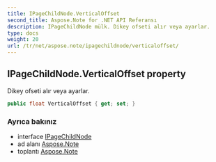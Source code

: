 ```yaml
---
title: IPageChildNode.VerticalOffset
second_title: Aspose.Note for .NET API Referansı
description: IPageChildNode mülk. Dikey ofseti alır veya ayarlar.
type: docs
weight: 20
url: /tr/net/aspose.note/ipagechildnode/verticaloffset/
---
```

## IPageChildNode.VerticalOffset property

Dikey ofseti alır veya ayarlar.

```csharp
public float VerticalOffset { get; set; }
```

### Ayrıca bakınız

* interface [IPageChildNode](../)
* ad alanı [Aspose.Note](../../ipagechildnode/)
* toplantı [Aspose.Note](../../../)


